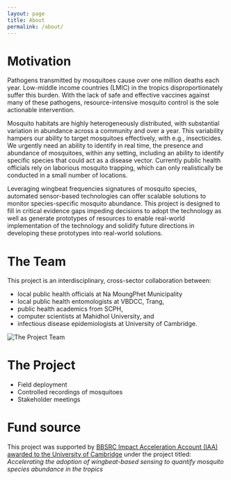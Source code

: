 ```yaml
---
layout: page
title: About
permalink: /about/
---
```


# Motivation

Pathogens transmitted by mosquitoes cause over one million deaths each year. Low-middle income countries (LMIC) in the tropics disproportionately suffer this burden. With the lack of safe and effective vaccines against many of these pathogens, resource-intensive mosquito control is the sole actionable intervention. 

Mosquito habitats are highly heterogeneously distributed, with substantial variation in abundance across a community and over a year. This variability hampers our ability to target mosquitoes effectively, with e.g., insecticides. We urgently need an ability to identify in real time, the presence and abundance of mosquitoes, within any setting, including an ability to identify specific species that could act as a disease vector. Currently public health officials rely on laborious mosquito trapping, which can only realistically be conducted in a small number of locations.

Leveraging wingbeat frequencies signatures of mosquito species, automated sensor-based technologies can offer scalable solutions to monitor species-specific mosquito abundance. This project is designed to fill in critical evidence gaps impeding decisions to adopt the technology as well as generate prototypes of resources to enable real-world implementation of the technology and solidify future directions in developing these prototypes into real-world solutions.


# The Team

This project is an interdisciplinary, cross-sector collaboration between:
- local public health officials at Na MoungPhet Municipality
- local public health entomologists at VBDCC, Trang,
- public health academics from SCPH,
- computer scientists at Mahidhol University, and
- infectious disease epidemiologists at University of Cambridge.

![The Project Team](team.jpg)

# The Project

- Field deployment
- Controlled recordings of mosquitoes
- Stakeholder meetings



# Fund source

This project was supported by [BBSRC Impact Acceleration Account (IAA) awarded to the University of Cambridge](https://www.research-strategy.admin.cam.ac.uk/bbsrc-impact-acceleration-account-0) under the project titled: *Accelerating the adoption of wingbeat-based sensing to quantify
mosquito species abundance in the tropics*


